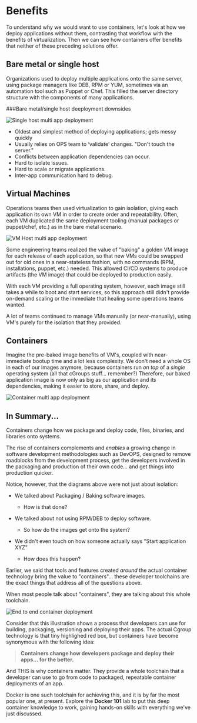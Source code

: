 # Benefits

To understand why we would want to use containers, let's look at how we deploy applications without them, contrasting that workflow with the benefits of virtualization. Then we can see how containers offer benefits that neither of these preceding solutions offer.

## Bare metal or single host
Organizations used to deploy multiple applications onto the same server, using package managers like DEB, RPM or YUM, sometimes via an automation tool such as Puppet or Chef. This filled the server directory structure with the components of many applications.

###Bare metal/single host deeployment downsides

![Single host multi app deployment](/posts/files/containers-101/assets/images/bare-app.png)

* Oldest and simplest method of deploying applications; gets messy quickly
* Usually relies on OPS team to ‘validate’ changes. "Don't touch the server."
* Conflicts between application dependencies can occur.
* Hard to isolate issues.
* Hard to scale or migrate applications.
* Inter-app communication hard to debug.

## Virtual Machines
Operations teams then used virtualization to gain isolation, giving each application its own VM in order to create order and repeatability. Often, each VM duplicated the same deployment tooling (manual packages or puppet/chef, etc.) as in the bare metal scenario.

![VM Host multi app deployment](/posts/files/containers-101/assets/images/vm-app.png)

Some engineering teams realized the value of "baking" a golden VM image for each release of each application, so that new VMs could be swapped out for old ones in a near-stateless fashion, with no commands (RPM, installations, puppet, etc.) needed. This allowed CI/CD systems to produce artifacts (the VM image) that could be deployed to production easily.

With each VM providing a full operating system, however, each image still takes a while to boot and start services, so this approach still didn't provide on-demand scaling or the immediate that healing some operations teams wanted.

A lot of teams continued to manage VMs manually (or near-manually), using VM's purely for the isolation that they provided.

## Containers

Imagine the pre-baked image benefits of VM's, coupled with near-immediate bootup time and a lot less complexity. We don't need a whole OS in each of our images anymore, because containers run *on top* of a *single* operating system (all that cGroups stuff... remember?) Therefore, our baked application image is now only as big as our application and its dependencies, making it easier to store, share, and deploy.

![Container multi app deployment](/posts/files/containers-101/assets/images/container-app.png)

## In Summary...

Containers change how we package and deploy code, files, binaries, and libraries onto systems.

The rise of containers complements and *enables* a growing change in software development methodologies such as DevOPS, designed to remove roadblocks from the development process, get the developers involved in the packaging and production of their own code... and get things into production quicker.

Notice, however, that the diagrams above were not just about isolation:

* We talked about Packaging / Baking software images.
	- How is that done?

* We talked about not using RPM/DEB to deploy software.
	- So how do the images get onto the system?

* We didn't even touch on how someone actually says "Start application XYZ"
	- How does this happen?

Earlier, we said that tools and features created *around* the actual container technology bring the value to "containers"... these developer toolchains are the exact things that address all of the questions above.

When most people talk about "containers", they are talking about this whole toolchain.

![End to end container deployment](/posts/files/containers-101/assets/images/container-endtoend.png)

Consider that this illustration shows a process that developers can use for building, packaging, versioning and deploying their apps. The actual Cgroup technology is that tiny highlighed red box, but containers have become synonymous with the following idea:

>**Containers change how developers package and deploy their apps... for the better.**

And THIS is why containers matter. They provide a whole toolchain that a developer can use to go from code to packaged, repeatable container deployments of an app.

Docker is one such toolchain for achieving this, and it is by far the most popular one, at present. Explore the **Docker 101** lab to put this deep container knowledge to work, gaining hands-on skills with everything we've just discussed.
